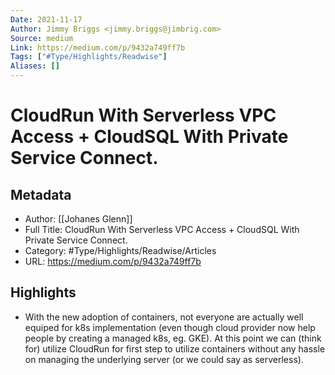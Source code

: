 ```yaml
---
Date: 2021-11-17
Author: Jimmy Briggs <jimmy.briggs@jimbrig.com>
Source: medium
Link: https://medium.com/p/9432a749ff7b
Tags: ["#Type/Highlights/Readwise"]
Aliases: []
---
```

# CloudRun With Serverless VPC Access + CloudSQL With Private Service Connect.

## Metadata
- Author: [[Johanes Glenn]]
- Full Title: CloudRun With Serverless VPC Access + CloudSQL With Private Service Connect.
- Category: #Type/Highlights/Readwise/Articles
- URL: https://medium.com/p/9432a749ff7b

## Highlights
- With the new adoption of containers, not everyone are actually well equiped for k8s implementation (even though cloud provider now help people by creating a managed k8s, eg. GKE). At this point we can (think for) utilize CloudRun for first step to utilize containers without any hassle on managing the underlying server (or we could say as serverless).
